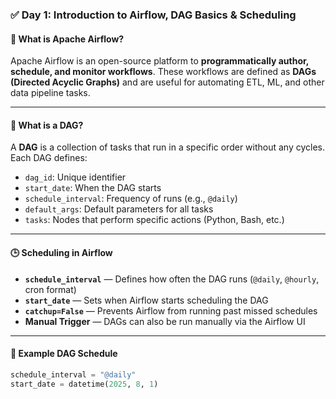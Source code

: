 ### ✅ Day 1: Introduction to Airflow, DAG Basics & Scheduling

#### 📘 What is Apache Airflow?
Apache Airflow is an open-source platform to **programmatically author, schedule, and monitor workflows**. These workflows are defined as **DAGs (Directed Acyclic Graphs)** and are useful for automating ETL, ML, and other data pipeline tasks.

---

#### 📌 What is a DAG?
A **DAG** is a collection of tasks that run in a specific order without any cycles. Each DAG defines:
- `dag_id`: Unique identifier
- `start_date`: When the DAG starts
- `schedule_interval`: Frequency of runs (e.g., `@daily`)
- `default_args`: Default parameters for all tasks
- `tasks`: Nodes that perform specific actions (Python, Bash, etc.)

---

#### 🕒 Scheduling in Airflow
- **`schedule_interval`** — Defines how often the DAG runs (`@daily`, `@hourly`, cron format)
- **`start_date`** — Sets when Airflow starts scheduling the DAG
- **`catchup=False`** — Prevents Airflow from running past missed schedules
- **Manual Trigger** — DAGs can also be run manually via the Airflow UI

---

#### 🧪 Example DAG Schedule
```python
schedule_interval = "@daily"
start_date = datetime(2025, 8, 1)
